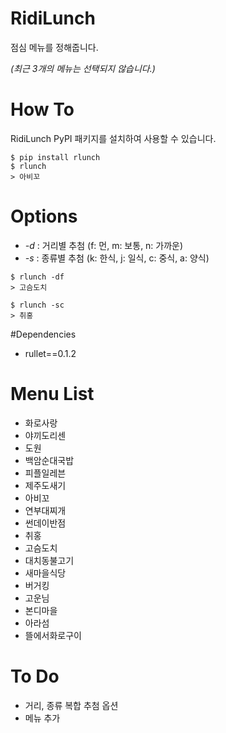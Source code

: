 # RidiLunch

점심 메뉴를 정해줍니다.

_(최근 3개의 메뉴는 선택되지 않습니다.)_

# How To

RidiLunch PyPI 패키지를 설치하여 사용할 수 있습니다.

```
$ pip install rlunch
$ rlunch
> 아비꼬
```

# Options

- _-d_ : 거리별 추첨 (f: 먼, m: 보통, n: 가까운)
- _-s_ : 종류별 추첨 (k: 한식, j: 일식, c: 중식, a: 양식)
```
$ rlunch -df
> 고슴도치

$ rlunch -sc
> 취홍
```

#Dependencies

- rullet==0.1.2

# Menu List

- 화로사랑
- 야끼도리센
- 도원
- 백암순대국밥
- 피플일레븐
- 제주도새기
- 아비꼬
- 연부대찌개
- 썬데이반점
- 취홍
- 고슴도치
- 대치동불고기
- 새마을식당
- 버거킹
- 고운님
- 본디마을
- 아라섬
- 뜰에서화로구이

# To Do

- 거리, 종류 복합 추첨 옵션
- 메뉴 추가
